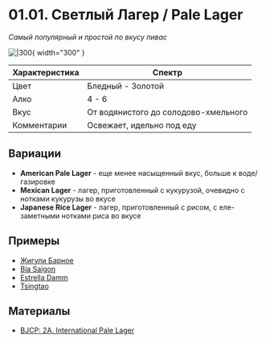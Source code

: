 # 01.01. Светлый Лагер / Pale Lager

_Самый популярный и простой по вкусу пивас_

![|300](https://wyeastlab.com/wp-content/uploads/2021/08/Wyeast_beer-pilsner-1-light.png){ width="300" }

| Характеристика | Спектр                                                         |
|----------------|----------------------------------------------------------------|
| Цвет           | Бледный - Золотой                                              |
| Алко           | 4 - 6                                                          |
| Вкус           | От водянистого до солодово-хмельного                           |
| Комментарии    | Освежает, идельно под еду                                      |


## Вариации

- **American Pale Lager** - еще менее насыщенный вкус, больше к воде/газировке
- **Mexican Lager** - лагер, приготовленный с кукурузой, очевидно с нотками кукурузы во вкусе
- **Japanese Rice Lager** - лагер, приготовленный с рисом, с еле-заметными нотками риса во вкусе

## Примеры

- [Жигули Барное](https://untappd.com/b/moscow-brewing-company-moskovskaya-pivovarennaya-kompaniya-zhiguli-barnoe-zhiguli-barnoe/26210)
- [Bia Saigon](https://untappd.com/b/sabeco-bia-saigon-lager/17369)
- [Estrella Damm](https://untappd.com/b/damm-estrella-damm/5151)
- [Tsingtao](https://untappd.com/b/tsingtao-brewery-tsingtao/6601)

## Материалы

- [BJCP: 2A. International Pale Lager](https://www.bjcp.org/style/2021/2/2A/international-pale-lager/)